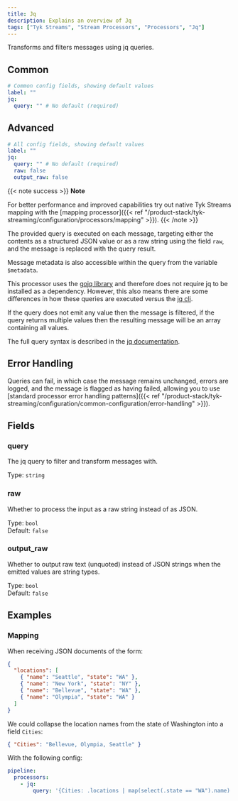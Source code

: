 ```yaml
---
title: Jq
description: Explains an overview of Jq
tags: ["Tyk Streams", "Stream Processors", "Processors", "Jq"]
---
```


Transforms and filters messages using jq queries.

## Common

```yml
# Common config fields, showing default values
label: ""
jq:
  query: "" # No default (required)
```

## Advanced

```yml
# All config fields, showing default values
label: ""
jq:
  query: "" # No default (required)
  raw: false
  output_raw: false
```

{{< note success >}}
**Note**

For better performance and improved capabilities try out native Tyk Streams mapping with the [mapping processor]({{< ref "/product-stack/tyk-streaming/configuration/processors/mapping" >}}).
{{< /note >}}

The provided query is executed on each message, targeting either the contents as a structured JSON value or as a raw string using the field `raw`, and the message is replaced with the query result.

Message metadata is also accessible within the query from the variable `$metadata`.

This processor uses the [gojq library](https://github.com/itchyny/gojq) and therefore does not require jq to be installed as a dependency. However, this also means there are some differences in how these queries are executed versus the [jq cli](https://github.com/itchyny/gojq#difference-to-jq).

If the query does not emit any value then the message is filtered, if the query returns multiple values then the resulting message will be an array containing all values.

The full query syntax is described in the [jq documentation](https://stedolan.github.io/jq/manual).

## Error Handling

Queries can fail, in which case the message remains unchanged, errors are logged, and the message is flagged as having failed, allowing you to use [standard processor error handling patterns]({{< ref "/product-stack/tyk-streaming/configuration/common-configuration/error-handling" >}}).

## Fields

### query

The jq query to filter and transform messages with.

Type: `string`

### raw

Whether to process the input as a raw string instead of as JSON.

Type: `bool`  
Default: `false`

### output_raw

Whether to output raw text (unquoted) instead of JSON strings when the emitted values are string types.

Type: `bool`  
Default: `false`

## Examples

### Mapping

When receiving JSON documents of the form:

```json
{
  "locations": [
    { "name": "Seattle", "state": "WA" },
    { "name": "New York", "state": "NY" },
    { "name": "Bellevue", "state": "WA" },
    { "name": "Olympia", "state": "WA" }
  ]
}
```

We could collapse the location names from the state of Washington into a field `Cities`:

```json
{ "Cities": "Bellevue, Olympia, Seattle" }
```

With the following config:

```yaml
pipeline:
  processors:
    - jq:
        query: '{Cities: .locations | map(select(.state == "WA").name) | sort | join(", ") }'
```
